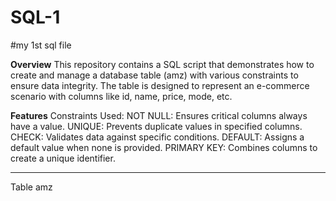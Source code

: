 # SQL-1

#my 1st sql file

**Overview**
This repository contains a SQL script that demonstrates how to create and manage a database table (amz) with various constraints to ensure data integrity. The table is designed to represent an e-commerce scenario with columns like id, name, price, mode, etc.

**Features**
Constraints Used:
NOT NULL: Ensures critical columns always have a value.
UNIQUE: Prevents duplicate values in specified columns.
CHECK: Validates data against specific conditions.
DEFAULT: Assigns a default value when none is provided.
PRIMARY KEY: Combines columns to create a unique identifier.

-------------------------------------------------------------------------------------------------------
Table amz
